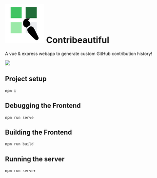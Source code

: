 
# ![Logo](./src/assets/contribeautiful.svg) Contribeautiful

A vue & express webapp to generate custom GitHub contribution history!

![](https://img.shields.io/badge/Project%20Status-In%20progress-yellow)

## Project setup
```
npm i
```

## Debugging the Frontend
```
npm run serve
```

## Building the Frontend
```
npm run build
```

## Running the server
```
npm run server
```
